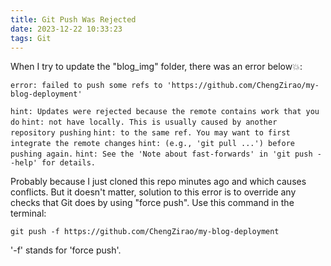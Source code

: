 ```yaml
---
title: Git Push Was Rejected
date: 2023-12-22 10:33:23
tags: Git
---
```


When I try to update the "blog_img" folder, there was an error below💥:

`error: failed to push some refs to 'https://github.com/ChengZirao/my-blog-deployment'`

`hint: Updates were rejected because the remote contains work that you do`
`hint: not have locally. This is usually caused by another repository pushing`
`hint: to the same ref. You may want to first integrate the remote changes`
`hint: (e.g., 'git pull ...') before pushing again.`
`hint: See the 'Note about fast-forwards' in 'git push --help' for details.`

Probably because I just cloned this repo minutes ago and which causes conflicts. But it doesn't matter, solution to this error is to override any checks that Git does by using "force push". Use this command in the terminal:

`git push -f https://github.com/ChengZirao/my-blog-deployment`

'-f' stands for 'force push'.
